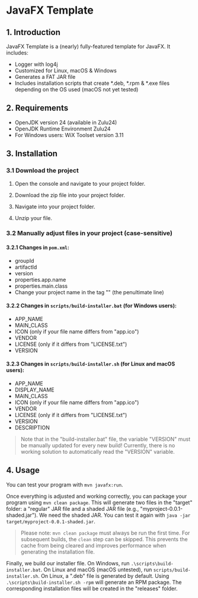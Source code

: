 # JavaFX Template

## 1. Introduction

JavaFX Template is a (nearly) fully-featured template for JavaFX. It includes:

* Logger with log4j
* Customized for Linux, macOS & Windows
* Generates a FAT JAR file
* Includes installation scripts that create *.deb, *.rpm & *.exe files depending on the OS used (macOS not yet tested)

## 2. Requirements

* OpenJDK version 24 (available in Zulu24)
* OpenJDK Runtime Environment Zulu24
* For Windows users: WiX Toolset version 3.11

## 3. Installation

### 3.1 Download the project

1. Open the console and navigate to your project folder.

2. Download the zip file into your project folder.

3. Navigate into your project folder.
4. Unzip your file.

### 3.2 Manually adjust files in your project (case-sensitive)

#### 3.2.1 Changes in `pom.xml`:

* groupId
* artifactId
* version
* properties.app.name
* properties.main.class
* Change your project name in the tag "<name>" (the penultimate line)

#### 3.2.2 Changes in `scripts/build-installer.bat` (for Windows users):

* APP_NAME
* MAIN_CLASS
* ICON (only if your file name differs from "app.ico")
* VENDOR
* LICENSE (only if it differs from "LICENSE.txt")
* VERSION

#### 3.2.3 Changes in `scripts/build-installer.sh` (for Linux and macOS users):

* APP_NAME
* DISPLAY_NAME
* MAIN_CLASS
* ICON (only if your file name differs from "app.ico")
* VENDOR
* LICENSE (only if it differs from "LICENSE.txt")
* VERSION
* DESCRIPTION

> Note that in the "build-installer.bat" file, the variable "VERSION" must be manually updated for every new build!
> Currently, there is no working solution to automatically read the "VERSION" variable.

## 4. Usage

You can test your program with `mvn javafx:run`.

Once everything is adjusted and working correctly, you can package your program using `mvn clean package`.
This will generate two files in the "target" folder: a "regular" JAR file and a shaded JAR file (e.g., "myproject-0.0.1-shaded.jar"). We need the shaded JAR.
You can test it again with `java -jar target/myproject-0.0.1-shaded.jar`.

> Please note: `mvn clean package` must always be run the first time. For subsequent builds, the `clean` step can be skipped. This prevents the cache from being cleared and improves performance when generating the installation file.

Finally, we build our installer file. On Windows, run `.\scripts\build-installer.bat`.
On Linux and macOS (macOS untested), run `scripts/build-installer.sh`. On Linux, a ".deb" file is generated by default.
Using `.\scripts\build-installer.sh -rpm` will generate an RPM package.
The corresponding installation files will be created in the "releases" folder.
